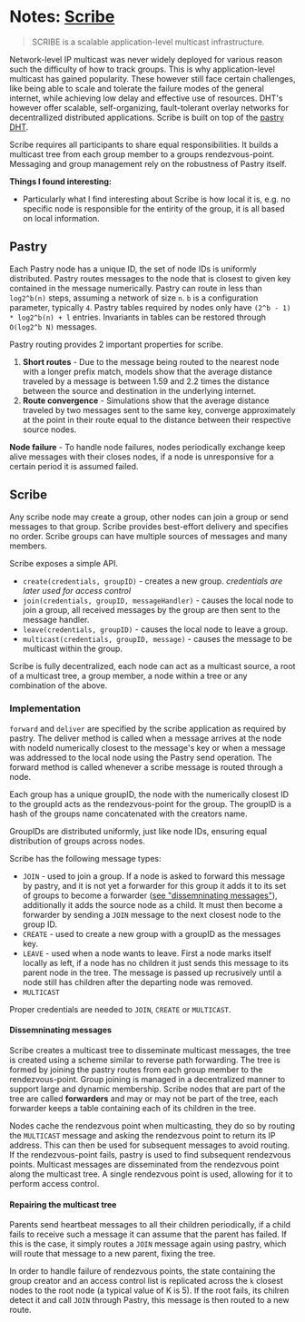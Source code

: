 # Notes: [Scribe](https://people.mpi-sws.org/~druschel/publications/Scribe-jsac.pdf)

> SCRIBE is a scalable application-level multicast infrastructure.

Network-level IP multicast was never widely deployed for various reason such the difficulty of how to track groups. This is why application-level multicast has gained popularity. These however still face certain challenges, like being able to scale and tolerate the failure modes of the general internet, while achieving low delay and effective use of resources. DHT's however offer scalable, self-organizing, fault-tolerant overlay networks for decentrallized distributed applications. Scribe is built on top of the [pastry DHT](https://en.wikipedia.org/wiki/Pastry_(DHT)).

Scribe requires all participants to share equal responsibilities. It builds a multicast tree from each group member to a groups rendezvous-point. Messaging and group management rely on the robustness of Pastry itself.

**Things I found interesting:**
 - Particularly what I find interesting about Scribe is how local it is, e.g. no specific node is responsible for the entirity of the group, it is all based on local information.

## Pastry

Each Pastry node has a unique ID, the set of node IDs is uniformly distributed. Pastry routes messages to the node that is closest to given key contained in the message numerically. Pastry can route in less than `log2^b(n)` steps, assuming a network of size `n`. `b` is a configuration parameter, typically `4`. Pastry tables required by nodes only have `(2^b - 1) * log2^b(n) + l` entries. Invariants in tables can be restored through `O(log2^b N)` messages.

Pastry routing provides 2 important properties for scribe.

1. **Short routes** - Due to the message being routed to the nearest node with a longer prefix match, models show that the average distance traveled by a message is between 1.59 and 2.2 times the distance between the source and destination in the underlying internet.
2. **Route convergence** - Simulations show that the average distance traveled by two messages sent to the same key, converge approximately at the point in their route equal to the distance between their respective source nodes.

**Node failure** - To handle node failures, nodes periodically exchange keep alive messages with their closes nodes, if a node is unresponsive for a certain period it is assumed failed.

## Scribe

Any scribe node may create a group, other nodes can join a group or send messages to that group. Scribe provides best-effort delivery and specifies no order. Scribe groups can have multiple sources of messages and many members.

Scribe exposes a simple API.

- `create(credentials, groupID)` - creates a new group.
  *credentials are later used for access control*
- `join(credentials, groupID, messageHandler)` - causes the local node to join a group, all received messages by the group are then sent to the message handler.
- `leave(credentials, groupID)` - causes the local node to leave a group.
- `multicast(credentials, groupID, message)` - causes the message to be multicast within the group.

Scribe is fully decentralized, each node can act as a multicast source, a root of a multicast tree, a group member, a node within a tree or any combination of the above.

### Implementation

`forward` and `deliver` are specified by the scribe application as required by pastry. The deliver method is called when a message arrives at the node with nodeId numerically closest to the message's key or when a message was addressed to the local node using the Pastry send operation. The forward method is called whenever a scribe message is routed through a node.

Each group has a unique groupID, the node with the numerically closest ID to the groupId acts as the rendezvous-point for the group. The groupID is a hash of the groups name concatenated with the creators name.

GroupIDs are distributed uniformly, just like node IDs, ensuring equal distribution of groups across nodes.

Scribe has the following message types:
 - `JOIN` - used to join a group. 
   If a node is asked to forward this message by pastry, and it is not yet a forwarder for this group it adds it to its set of groups to become a forwarder ([see "dissemninating messages"](#dissemninating-messages)), additionally it adds the source node as a child. It must then become a forwarder by sending a `JOIN` message to the next closest node to the group ID.
 - `CREATE` - used to create a new group with a groupID as the messages key.
 - `LEAVE` - used when a node wants to leave. First a node marks itself locally as left, if a node has no children it just sends this message to its parent node in the tree. The message is passed up recrusively until a node still has children after the departing node was removed.
 - `MULTICAST`

Proper credentials are needed to `JOIN`, `CREATE` or `MULTICAST`.

#### Dissemninating messages

Scribe creates a multicast tree to disseminate multicast messages, the tree is created using a scheme similar to reverse path forwarding. The tree is formed by joining the pastry routes from each group member to the rendezvous-point. Group joining is managed in a decentralized manner to support large and dynamic membership. Scribe nodes that are part of the tree are called **forwarders** and may or may not be part of the tree, each forwarder keeps a table containing each of its children in the tree.

Nodes cache the rendezvous point when multicasting, they do so by routing the `MULTICAST` message and asking the rendezvous point to return its IP address. This can then be used for subsequent messages to avoid routing. If the rendezvous-point fails, pastry is used to find subsequent rendezvous points. Multicast messages are disseminated from the rendezvous point along the multicast tree. A single rendezvous point is used, allowing for it to perform access control.

#### Repairing the multicast tree

Parents send heartbeat messages to all their children periodically, if a child fails to receive such a message it can assume that the parent has failed. If this is the case, it simply routes a `JOIN` message again using pastry, which will route that message to a new parent, fixing the tree.

In order to handle failure of rendezvous points, the state containing the group creator and an access control list is replicated across the `k` closest nodes to the root node (a typical value of K is 5). If the root fails, its chilren detect it and call `JOIN` through Pastry, this message is then routed to a new route.

